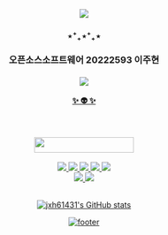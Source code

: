 <div align="center">
<img src="https://capsule-render.vercel.app/api?type=waving&color=0:A9BCF5,100:00FF80&height=200&width=auto&section=header&text=Hi%20there%20!&fontSize=60&fontColor=ffffff" />
<h3> ⋆⁺₊⋆⁺₊⋆
  <br>
  <br>
  오픈소스소프트웨어 20222593 이주현 </h3>

<h4>
  <a href="https://github.com/2022-oss" target="_blank"><img src="https://img.shields.io/badge/QB 4조 GitHub-white?style=flat-square&logo=GitHub&logoColor=181717"/>
    <br>
    <br>
  ✨ 👽 ✨

</h4> 
  <br>
  <br>
  
  
<img src="https://user-images.githubusercontent.com/70050528/189471018-8842fb25-8d8f-4d4a-8d63-40d57adf352c.png" height="28" width="180"/>
<br>
<br>
<img src="https://img.shields.io/badge/Git-black?style=for-the-badge&logo=Git&logoColor=F05032"/> <img src="https://img.shields.io/badge/GitHub-white?style=for-the-badge&logo=GitHub&logoColor=181717"/> <img src="https://img.shields.io/badge/Visual Studio Code-black?style=for-the-badge&logo=Visual Studio Code&logoColor=007acc"/> <img src="https://img.shields.io/badge/Python-white?style=for-the-badge&logo=Python&logoColor=3776ab"/> <img src="https://img.shields.io/badge/Markdown-black?style=for-the-badge&logo=Markdown&logoColor=ffffff"/> <br> <img src="https://img.shields.io/badge/MySQL-white?style=for-the-badge&logo=MySQL&logoColor=4479a1"/> <img src="https://img.shields.io/badge/JavaScript-black?style=for-the-badge&logo=JavaScript&logoColor=f7df1e"/>
<br>
<br>
  
![jxh61431's GitHub stats](https://github-readme-stats.vercel.app/api?username=jxh61431&show_icons=true&theme=graywhite)



![footer](https://capsule-render.vercel.app/api?section=footer&type=waving&color=0:00FF80,100:CEECF5)
  
<!-- 
🔭 I’m currently working on ...
🌱 I’m currently learning ...
👯 I’m looking to collaborate on ...
🤔 I’m looking for help with ...
💬 Ask me about ...
📫 How to reach me: ...
😄 Pronouns: ...
⚡ Fun fact: ...
-->

  </div>
